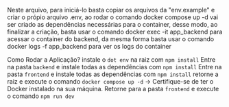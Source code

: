 Neste arquivo, para iniciá-lo basta copiar os arquivos da "env.example" e criar o própio arquivo .env, ao rodar o comando docker compose up -d vai ser criado as dependências necessárias para o container, desse modo, ao finalizar a criação, basta usar o comando docker exec -it app_backend para acessar o container do backend, da mesma forma basta usar o comando docker logs -f app_backend para ver os logs do container

Como Rodar a Aplicação?
instale o `dot env` na raiz com `npm install`
Entre na pasta `backend` e instale todas as dependências com `npm install`
Entre na pasta `frontend` e instale todas as dependências com `npm install`
retorne a raiz e execute o comando `docker compose up -d` -> Certifique-se de ter o Docker instalado na sua máquina.
Retorne para a pasta `frontend` e execute o comando `npm run dev`
